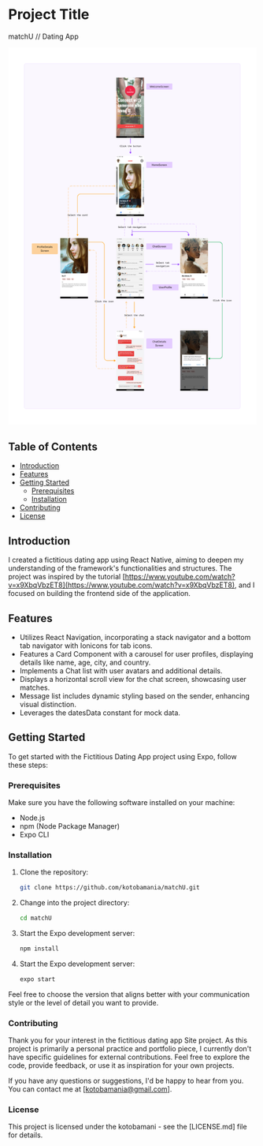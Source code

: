 # Project Title
matchU // Dating App

![Chart](./assets/chart.jpg)

## Table of Contents
- [Introduction](#introduction)
- [Features](#features)
- [Getting Started](#getting-started)
  - [Prerequisites](#prerequisites)
  - [Installation](#installation)
- [Contributing](#contributing)
- [License](#license)

## Introduction
I created a fictitious dating app using React Native, aiming to deepen my understanding of the framework's functionalities and structures. The project was inspired by the tutorial [https://www.youtube.com/watch?v=x9XbqVbzET8](https://www.youtube.com/watch?v=x9XbqVbzET8), and I focused on building the frontend side of the application.

## Features
- Utilizes React Navigation, incorporating a stack navigator and a bottom tab navigator with Ionicons for tab icons.
- Features a Card Component with a carousel for user profiles, displaying details like name, age, city, and country.
- Implements a Chat list with user avatars and additional details.
- Displays a horizontal scroll view for the chat screen, showcasing user matches.
- Message list includes dynamic styling based on the sender, enhancing visual distinction.
- Leverages the datesData constant for mock data.

## Getting Started
To get started with the Fictitious Dating App project using Expo, follow these steps:

### Prerequisites
Make sure you have the following software installed on your machine:

- Node.js
- npm (Node Package Manager)
- Expo CLI

### Installation
1. Clone the repository:
    ```bash
    git clone https://github.com/kotobamania/matchU.git
    ```
2. Change into the project directory:
    ```bash
    cd matchU
    ```
3. Start the Expo development server:
    ```bash
    npm install
    ```
4. Start the Expo development server:
    ```bash
    expo start
    ```
Feel free to choose the version that aligns better with your communication style or the level of detail you want to provide.

### Contributing
Thank you for your interest in the fictitious dating app Site project. As this project is primarily a personal practice and portfolio piece, I currently don't have specific guidelines for external contributions. Feel free to explore the code, provide feedback, or use it as inspiration for your own projects.

If you have any questions or suggestions, I'd be happy to hear from you. You can contact me at [kotobamania@gmail.com].

### License
This project is licensed under the kotobamani - see the [LICENSE.md] file for details.

